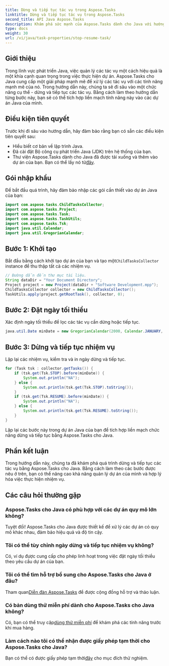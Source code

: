 ```yaml
---
title: Dừng và tiếp tục tác vụ trong Aspose.Tasks
linktitle: Dừng và tiếp tục tác vụ trong Aspose.Tasks
second_title: API Java Aspose.Tasks
description: Khám phá sức mạnh của Aspose.Tasks dành cho Java với hướng dẫn từng bước của chúng tôi về cách dừng và tiếp tục các tác vụ. Tăng cường quản lý dự án một cách liền mạch!
type: docs
weight: 30
url: /vi/java/task-properties/stop-resume-task/
---
```

## Giới thiệu
Trong lĩnh vực phát triển Java, việc quản lý các tác vụ một cách hiệu quả là một khía cạnh quan trọng trong việc thực hiện dự án. Aspose.Tasks cho Java cung cấp một giải pháp mạnh mẽ để xử lý các tác vụ với các tính năng mạnh mẽ của nó. Trong hướng dẫn này, chúng ta sẽ đi sâu vào một chức năng cụ thể - dừng và tiếp tục các tác vụ. Bằng cách làm theo hướng dẫn từng bước này, bạn sẽ có thể tích hợp liền mạch tính năng này vào các dự án Java của mình.
## Điều kiện tiên quyết
Trước khi đi sâu vào hướng dẫn, hãy đảm bảo rằng bạn có sẵn các điều kiện tiên quyết sau:
- Hiểu biết cơ bản về lập trình Java.
- Đã cài đặt Bộ công cụ phát triển Java (JDK) trên hệ thống của bạn.
- Thư viện Aspose.Tasks dành cho Java đã được tải xuống và thêm vào dự án của bạn. Bạn có thể lấy nó từ[đây](https://releases.aspose.com/tasks/java/).
## Gói nhập khẩu
Để bắt đầu quá trình, hãy đảm bảo nhập các gói cần thiết vào dự án Java của bạn:
```java
import com.aspose.tasks.ChildTasksCollector;
import com.aspose.tasks.Project;
import com.aspose.tasks.Task;
import com.aspose.tasks.TaskUtils;
import com.aspose.tasks.Tsk;
import java.util.Calendar;
import java.util.GregorianCalendar;
```
## Bước 1: Khởi tạo
 Bắt đầu bằng cách khởi tạo dự án của bạn và tạo một`ChildTasksCollector` instance để thu thập tất cả các nhiệm vụ.
```java
// Đường dẫn đến thư mục tài liệu.
String dataDir = "Your Document Directory";
Project project = new Project(dataDir + "Software Development.mpp");
ChildTasksCollector collector = new ChildTasksCollector();
TaskUtils.apply(project.getRootTask(), collector, 0);
```
## Bước 2: Đặt ngày tối thiểu
Xác định ngày tối thiểu để lọc các tác vụ cần dừng hoặc tiếp tục.
```java
java.util.Date minDate = new GregorianCalendar(2000, Calendar.JANUARY, 1).getTime();
```
## Bước 3: Dừng và tiếp tục nhiệm vụ
Lặp lại các nhiệm vụ, kiểm tra và in ngày dừng và tiếp tục.
```java
for (Task tsk : collector.getTasks()) {
    if (tsk.get(Tsk.STOP).before(minDate)) {
        System.out.println("NA");
    } else {
        System.out.println(tsk.get(Tsk.STOP).toString());
    }
    if (tsk.get(Tsk.RESUME).before(minDate)) {
        System.out.println("NA");
    } else {
        System.out.println(tsk.get(Tsk.RESUME).toString());
    }
}
```
Lặp lại các bước này trong dự án Java của bạn để tích hợp liền mạch chức năng dừng và tiếp tục bằng Aspose.Tasks cho Java.
## Phần kết luận
Trong hướng dẫn này, chúng ta đã khám phá quá trình dừng và tiếp tục các tác vụ bằng Aspose.Tasks cho Java. Bằng cách làm theo các bước được nêu ở trên, bạn có thể nâng cao khả năng quản lý dự án của mình và hợp lý hóa việc thực hiện nhiệm vụ.
## Các câu hỏi thường gặp
### Aspose.Tasks cho Java có phù hợp với các dự án quy mô lớn không?
Tuyệt đối! Aspose.Tasks cho Java được thiết kế để xử lý các dự án có quy mô khác nhau, đảm bảo hiệu quả và độ tin cậy.
### Tôi có thể tùy chỉnh ngày dừng và tiếp tục nhiệm vụ không?
Có, ví dụ được cung cấp cho phép linh hoạt trong việc đặt ngày tối thiểu theo yêu cầu dự án của bạn.
### Tôi có thể tìm hỗ trợ bổ sung cho Aspose.Tasks cho Java ở đâu?
 Tham quan[Diễn đàn Aspose.Tasks](https://forum.aspose.com/c/tasks/15) để được cộng đồng hỗ trợ và thảo luận.
### Có bản dùng thử miễn phí dành cho Aspose.Tasks cho Java không?
 Có, bạn có thể truy cập[dùng thử miễn phí](https://releases.aspose.com/) để khám phá các tính năng trước khi mua hàng.
### Làm cách nào tôi có thể nhận được giấy phép tạm thời cho Aspose.Tasks cho Java?
 Bạn có thể có được giấy phép tạm thời[đây](https://purchase.aspose.com/temporary-license/) cho mục đích thử nghiệm.